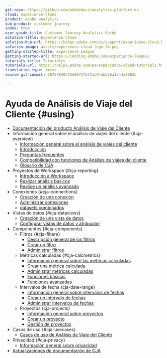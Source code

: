 ```yaml
---
git-repo: https://github.com/adobedocs/analytics-platform.en
cloud: experience-cloud
product: adobe analytics
sub-product: customer journey
index: true
user-guide-title: Customer Journey Analytics Guide
solution-title: Experience Cloud
solution-hub-url: https://helpx.adobe.com/es/support/experience-cloud.html
solution-image: assets/experience-cloud-logo-24.png
getting-started-title: Experience League
getting-started-url: https://landing.adobe.com/experience-league/
tutorials-title: Tutoriales
tutorials-url: https://helpx.adobe.com/es/experience-cloud/tutorials.html
translation-type: tm+mt
source-git-commit: 66757840b75d09727bf2ac94abb76a1b44af083b

---
```



# Ayuda de Análisis de Viaje del Cliente {#using}

+ [Documentación del producto Análisis de Viaje del Cliente](getting-started/cja-landing.md)
+ Información general sobre el análisis de viajes del cliente {#cja-overview}
   + [Información general sobre el análisis de viajes del cliente](getting-started/cja-overview.md)
   + [Introducción](getting-started/cja-getting-started.md)
   + [Preguntas frecuentes](getting-started/cja-faq.md)
   + [Compatibilidad con funciones de Análisis de viajes del cliente](getting-started/cja-aa.md)
   + [Glosario de CJA](getting-started/cja-glossary.md)
+ Proyectos de Workspace {#cja-reporting}
   + [Introducción a Workspace](projects/workspace-basics.md)
   + [Realizar análisis básicos](projects/perform-basic-analysis.md)
   + [Realice un análisis avanzado](projects/perform-adv-analysis.md)
+ Conexiones {#cja-connections}
   + [Creación de una conexión](connections/create-connection.md)
   + [Administrar conexiones](connections/manage-connection.md)
   + [datasets combinados](connections/combined-dataset.md)
+ Vistas de datos {#cja-dataviews}
   + [Creación de una vista de datos](data-views/create-dataview.md)
   + [Configurar vistas de datos y atribución](data-views/configure-dataviews.md)
+ Componentes {#cja-components}
   + Filtros {#cja-filters}
      + [Descripción general de los filtros](components/filters/filters-overview.md)
      + [Crear un filtro](components/filters/create-filters.md)
      + [Administrar filtros](components/filters/manage-filters.md)
   + Métricas calculadas {#cja-calcmetrics}
      + [Información general sobre las métricas calculadas](components/calc-metrics/calc-metr-overview.md)
      + [Crear una métrica calculada](components/calc-metrics/create.md)
      + [Administrar métricas calculadas](components/calc-metrics/manage.md)
      + [Funciones básicas](components/calc-metrics/cm-functions.md)
      + [Funciones avanzadas](components/calc-metrics/cm-adv-functions.md)
   + Intervalos de fecha {cja-date-range}
      + [Información general sobre intervalos de fechas](components/date-ranges/overview.md)
      + [Crear un intervalo de fechas](components/date-ranges/create.md)
      + [Administrar intervalos de fechas](components/date-ranges/manage.md)
   + Proyectos {cja-projects}
      + [Información general sobre proyectos](components/projects/overview.md)
      + [Crear un proyecto](components/projects/create.md)
      + [Gestión de proyectos](components/projects/manage.md)
+ Casos de uso {#cja-usecases}
   + [Casos de uso de Análisis de Viaje del Cliente](use-cases/cja-usecases.md)
+ Privacidad {#cja-privacy}
   + [Información general sobre privacidad](privacy/privacy-overview.md)
+ [Actualizaciones de documentación de CJA](doc-changes.md)
